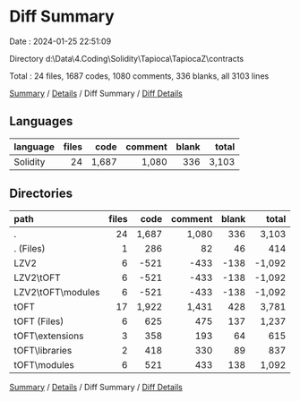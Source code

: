 # Diff Summary

Date : 2024-01-25 22:51:09

Directory d:\\Data\\4.Coding\\Solidity\\Tapioca\\TapiocaZ\\contracts

Total : 24 files,  1687 codes, 1080 comments, 336 blanks, all 3103 lines

[Summary](results.md) / [Details](details.md) / Diff Summary / [Diff Details](diff-details.md)

## Languages
| language | files | code | comment | blank | total |
| :--- | ---: | ---: | ---: | ---: | ---: |
| Solidity | 24 | 1,687 | 1,080 | 336 | 3,103 |

## Directories
| path | files | code | comment | blank | total |
| :--- | ---: | ---: | ---: | ---: | ---: |
| . | 24 | 1,687 | 1,080 | 336 | 3,103 |
| . (Files) | 1 | 286 | 82 | 46 | 414 |
| LZV2 | 6 | -521 | -433 | -138 | -1,092 |
| LZV2\\tOFT | 6 | -521 | -433 | -138 | -1,092 |
| LZV2\\tOFT\\modules | 6 | -521 | -433 | -138 | -1,092 |
| tOFT | 17 | 1,922 | 1,431 | 428 | 3,781 |
| tOFT (Files) | 6 | 625 | 475 | 137 | 1,237 |
| tOFT\\extensions | 3 | 358 | 193 | 64 | 615 |
| tOFT\\libraries | 2 | 418 | 330 | 89 | 837 |
| tOFT\\modules | 6 | 521 | 433 | 138 | 1,092 |

[Summary](results.md) / [Details](details.md) / Diff Summary / [Diff Details](diff-details.md)